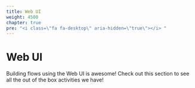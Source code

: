 ```yaml
---
title: Web UI
weight: 4500
chapter: true
pre: "<i class=\"fa fa-desktop\" aria-hidden=\"true\"></i> "
---
```


# Web UI

Building flows using the Web UI is awesome! Check out this section to see all the out of the box activities we have!
